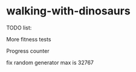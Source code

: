 walking-with-dinosaurs
======================

TODO list:

More fitness tests

Progress counter

fix random generator  max is 32767